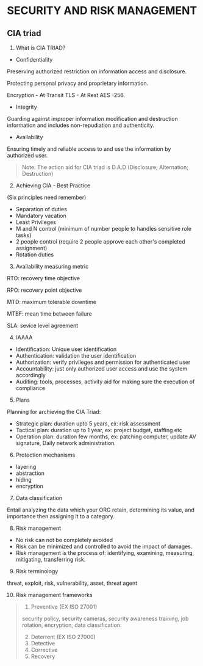 # SECURITY AND RISK MANAGEMENT
## CIA triad

1. What is CIA TRIAD?

- Confidentiality

Preserving authorized restriction on information access and disclosure.

Protecting personal privacy and proprietary information.

Encryption - At Transit TLS - At Rest AES -256.  

- Integrity

Guarding against improper information modification and destruction information and includes non-repudiation and authenticity.

- Availability

Ensuring timely and reliable access to and use the information by authorized user.

> Note: The action aid for CIA triad is D.A.D (Disclosure; Alternation; Destruction)

2. Achieving CIA - Best Practice

(Six principles need remember)

- Separation of duties
- Mandatory vacation
- Least Privileges
- M and N control (minimum of number people to handles sensitive role tasks)
- 2 people control (require 2 people approve each other's completed assignment)
- Rotation duties

3. Availability measuring metric

RTO: recovery time objective

RPO: recovery point objective

MTD: maximum tolerable downtime

MTBF: mean time between failure

SLA: sevice level agreement

4. IAAAA

- Identification: Unique user identification
- Authentication: validation the user identification 
- Authorization: verify privileges and permission for authenticated user
- Accountability: just only authorized user access and use the system accordingly
- Auditing: tools, processes, activity aid for making sure the execution of compliance

5. Plans

Planning for archieving the CIA Triad:

- Strategic plan: duration upto 5 years, ex: risk assessment
- Tactical plan: duration up to 1 year, ex: project budget, staffing etc
- Operation plan: duration few months, ex: patching computer, update AV signature, Daily network administration.

6. Protection mechanisms

- layering
- abstraction
- hiding
- encryption

7. Data classification

Entail analyzing the data which your ORG retain, determining its value, and importance then assigning it to a category.

8. Risk management

- No risk can not be completely avoided
- Risk can be minimized and controlled to avoid the impact of damages.
- Risk management is the process of: identifying, examining, measuring, mitigating, transferring risk.

9. Risk terminology

threat, exploit, risk, vulnerability, asset, threat agent

10. Risk management frameworks

> 1. Preventive (EX ISO 27001)
> 
> security policy, security cameras, security awareness training, job rotation, encryption, data classification.
>
> 2. Deterrent (EX ISO 27000)
> 3. Detective
> 4. Corrective
> 5. Recovery 
